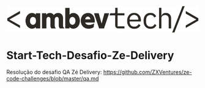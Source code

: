 ![AmBev Tech](https://github.com/marcia-teixeira/MarciaTeixeira-TrilhaQA/blob/main/Ambev%20Tech_cinza%20(2).png)
# Start-Tech-Desafio-Ze-Delivery
Resolução do desafio QA Zé Delivery: https://github.com/ZXVentures/ze-code-challenges/blob/master/qa.md
